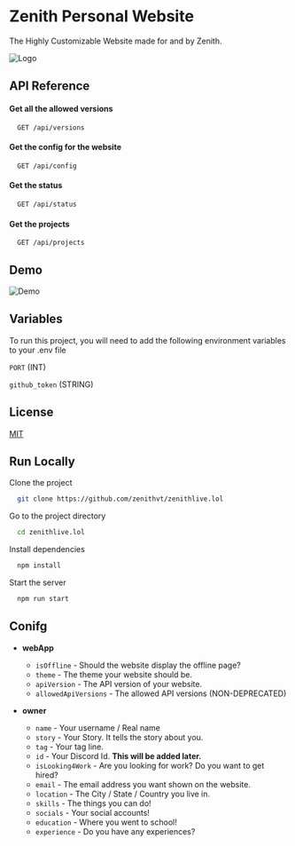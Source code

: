 
# Zenith Personal Website

The Highly Customizable Website made for and by Zenith.

![Logo](https://cdn.discordapp.com/attachments/1010372304909377578/1093334687323275435/miko-hanazawa-waifugami-banner-5.jpg)



## API Reference

#### Get all the allowed versions

```http
  GET /api/versions
```


#### Get the config for the website

```http
  GET /api/config
```


#### Get the status

```http
  GET /api/status
```

#### Get the projects

```http
  GET /api/projects
```



## Demo

![Demo](https://cdn.discordapp.com/attachments/1015727807566987296/1093338587304558632/brave_SI2gtofaWp.gif)


## Variables

To run this project, you will need to add the following environment variables to your .env file

`PORT` (INT)

`github_token` (STRING)


## License

[MIT](https://choosealicense.com/licenses/mit/)


## Run Locally

Clone the project

```bash
  git clone https://github.com/zenithvt/zenithlive.lol
```

Go to the project directory

```bash
  cd zenithlive.lol
```

Install dependencies

```bash
  npm install
```

Start the server

```bash
  npm run start
```



## Conifg

*   **webApp**
    *   `isOffline` - Should the website display the offline page?
    *   `theme` - The theme your website should be.
    *   `apiVersion` - The API version of your website.
    *   `allowedApiVersions` - The allowed API versions (NON-DEPRECATED)


 
*   **owner**
    * `name` - Your username / Real name
    * `story` - Your Story. It tells the story about you.
    * `tag` - Your tag line.
    * `id` - Your Discord Id. **This will be added later.**
    * `isLooking4Work` - Are you looking for work? Do you want to get hired?
    * `email` - The email address you want shown on the website.
    * `location` - The City / State / Country you live in.
    * `skills` - The things you can do!
    * `socials` - Your social accounts!
    * `education` - Where you went to school!
    * `experience` - Do you have any experiences?
